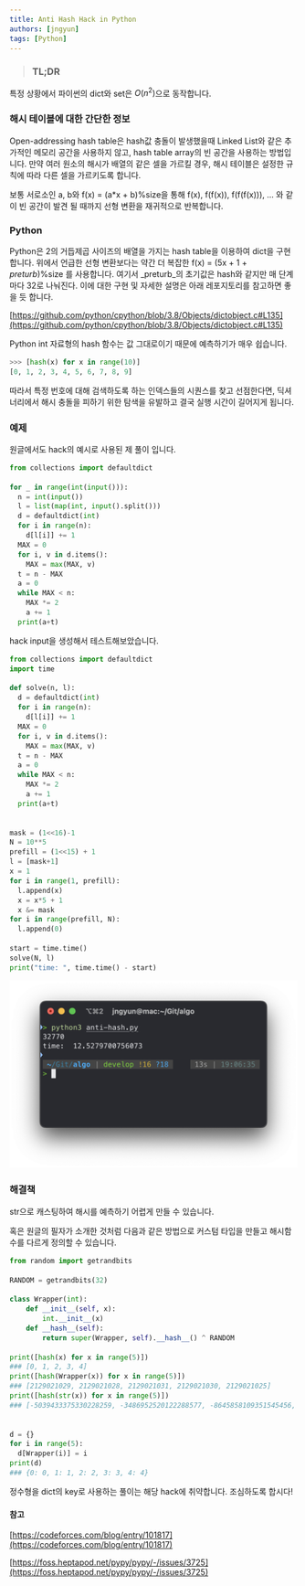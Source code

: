 ```yaml
---
title: Anti Hash Hack in Python
authors: [jngyun]
tags: [Python]
---
```


> ### TL;DR

특정 상황에서 파이썬의 dict와 set은 $O(n^2)$으로 동작합니다.

<!--truncate-->

### 해시 테이블에 대한 간단한 정보

Open-addressing hash table은 hash값 충돌이 발생했을때 Linked List와 같은 추가적인 메모리 공간을 사용하지 않고, hash table array의 빈 공간을 사용하는 방법입니다. 만약 여러 원소의 해시가 배열의 같은 셀을 가르킬 경우, 해시 테이블은 설정한 규칙에 따라 다른 셀을 가르키도록 합니다.

보통 서로소인 a, b와 f(x) = (a\*x + b)%size을 통해 f(x), f(f(x)), f(f(f(x))), ... 와 같이 빈 공간이 발견 될 때까지 선형 변환을 재귀적으로 반복합니다.

### Python

Python은 2의 거듭제곱 사이즈의 배열을 가지는 hash table을 이용하여 dict을 구현합니다. 위에서 언급한 선형 변환보다는 약간 더 복잡한 f(x) = (5x + 1 + _preturb_)%size 를 사용합니다. 여기서 \_preturb\_의 초기값은 hash와 같지만 매 단계마다 32로 나눠진다. 이에 대한 구현 및 자세한 설명은 아래 레포지토리를 참고하면 좋을 듯 합니다.

[https://github.com/python/cpython/blob/3.8/Objects/dictobject.c#L135](https://github.com/python/cpython/blob/3.8/Objects/dictobject.c#L135)

Python int 자료형의 hash 함수는 값 그대로이기 때문에 예측하기가 매우 쉽습니다.

```python
>>> [hash(x) for x in range(10)]
[0, 1, 2, 3, 4, 5, 6, 7, 8, 9]
```

따라서 특정 번호에 대해 검색하도록 하는 인덱스들의 시퀀스를 찾고 선점한다면, 딕셔너리에서 해시 충돌을 피하기 위한 탐색을 유발하고 결국 실행 시간이 길어지게 됩니다.

### 예제

원글에서도 hack의 예시로 사용된 제 풀이 입니다.

```python
from collections import defaultdict

for _ in range(int(input())):
  n = int(input())
  l = list(map(int, input().split()))
  d = defaultdict(int)
  for i in range(n):
    d[l[i]] += 1
  MAX = 0
  for i, v in d.items():
    MAX = max(MAX, v)
  t = n - MAX
  a = 0
  while MAX < n:
    MAX *= 2
    a += 1
  print(a+t)
```

hack input을 생성해서 테스트해보았습니다.

```python
from collections import defaultdict
import time

def solve(n, l):
  d = defaultdict(int)
  for i in range(n):
    d[l[i]] += 1
  MAX = 0
  for i, v in d.items():
    MAX = max(MAX, v)
  t = n - MAX
  a = 0
  while MAX < n:
    MAX *= 2
    a += 1
  print(a+t)


mask = (1<<16)-1
N = 10**5
prefill = (1<<15) + 1
l = [mask+1]
x = 1
for i in range(1, prefill):
  l.append(x)
  x = x*5 + 1
  x &= mask
for i in range(prefill, N):
  l.append(0)

start = time.time()
solve(N, l)
print("time: ", time.time() - start)
```

![capture](cap1.png)

### 해결책

str으로 캐스팅하여 해시를 예측하기 어렵게 만들 수 있습니다.

혹은 원글의 필자가 소개한 것처럼 다음과 같은 방법으로 커스텀 타입을 만들고 해시함수를 다르게 정의할 수 있습니다.

```python
from random import getrandbits

RANDOM = getrandbits(32)

class Wrapper(int):
    def __init__(self, x):
        int.__init__(x)
    def __hash__(self):
        return super(Wrapper, self).__hash__() ^ RANDOM

print([hash(x) for x in range(5)])
### [0, 1, 2, 3, 4]
print([hash(Wrapper(x)) for x in range(5)])
### [2129021029, 2129021028, 2129021031, 2129021030, 2129021025]
print([hash(str(x)) for x in range(5)])
### [-5039433375330228259, -3486952520122288577, -8645858109351545456, -7072236602376142849, 5720728269243863574]


d = {}
for i in range(5):
  d[Wrapper(i)] = i
print(d)
### {0: 0, 1: 1, 2: 2, 3: 3, 4: 4}
```

정수형을 dict의 key로 사용하는 풀이는 해당 hack에 취약합니다. 조심하도록 합시다!

#### 참고

[https://codeforces.com/blog/entry/101817](https://codeforces.com/blog/entry/101817)

[https://foss.heptapod.net/pypy/pypy/-/issues/3725](https://foss.heptapod.net/pypy/pypy/-/issues/3725)
